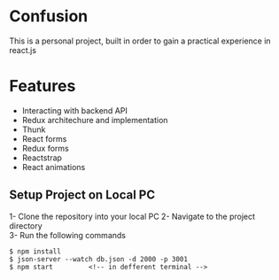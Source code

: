# Confusion

This is a personal project, built in order to gain a practical experience in react.js


# Features

- Interacting with backend API
- Redux architechure and implementation
- Thunk
- React forms
- Redux forms
- Reactstrap
- React animations


## Setup Project on Local PC

1- Clone the repository into your local PC
2- Navigate to the project directory  
3- Run the following commands  <!-- for linux and mac users -->

    $ npm install
    $ json-server --watch db.json -d 2000 -p 3001
    $ npm start       	<!-- in defferent terminal -->
    


